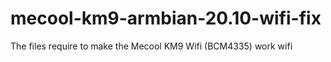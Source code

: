 # mecool-km9-armbian-20.10-wifi-fix
The files require to make the Mecool KM9 Wifi (BCM4335) work wifi 
